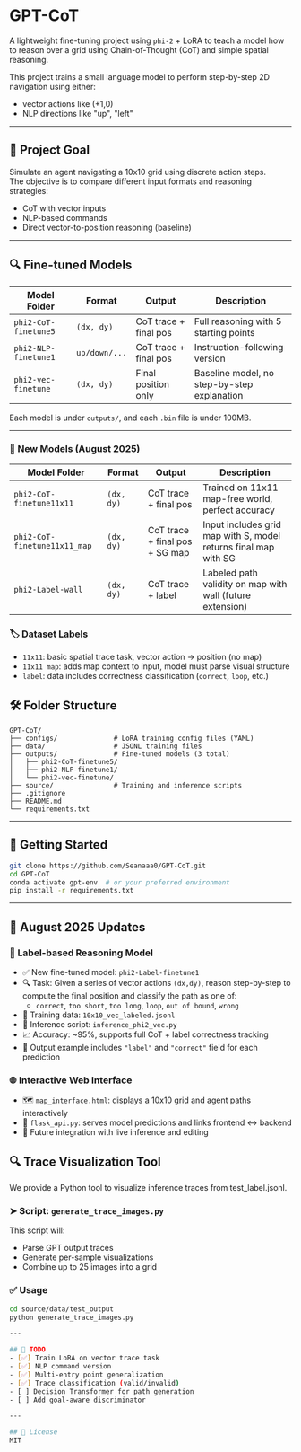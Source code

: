 
# GPT-CoT

A lightweight fine-tuning project using `phi-2` + LoRA to teach a model how to reason over a grid using Chain-of-Thought (CoT) and simple spatial reasoning.

This project trains a small language model to perform step-by-step 2D navigation using either:
- vector actions like (+1,0)
- NLP directions like "up", "left"

---

## 🧠 Project Goal

Simulate an agent navigating a 10x10 grid using discrete action steps.  
The objective is to compare different input formats and reasoning strategies:
- CoT with vector inputs
- NLP-based commands
- Direct vector-to-position reasoning (baseline)

---

## 🔍 Fine-tuned Models

| Model Folder | Format        | Output                      | Description                                      |
|--------------|---------------|-----------------------------|--------------------------------------------------|
| `phi2-CoT-finetune5`  | `(dx, dy)`    | CoT trace + final pos     | Full reasoning with 5 starting points            |
| `phi2-NLP-finetune1`  | `up/down/...` | CoT trace + final pos     | Instruction-following version                   |
| `phi2-vec-finetune`   | `(dx, dy)`    | Final position only       | Baseline model, no step-by-step explanation     |

Each model is under `outputs/`, and each `.bin` file is under 100MB.

---


### 🧠 New Models (August 2025)

| Model Folder                  | Format        | Output                      | Description                                                  |
|------------------------------|---------------|-----------------------------|--------------------------------------------------------------|
| `phi2-CoT-finetune11x11`     | `(dx, dy)`    | CoT trace + final pos       | Trained on 11x11 map-free world, perfect accuracy            |
| `phi2-CoT-finetune11x11_map` | `(dx, dy)`    | CoT trace + final pos + SG map | Input includes grid map with S, model returns final map with SG |
| `phi2-Label-wall`            | `(dx, dy)`    | CoT trace + label           | Labeled path validity on map with wall (future extension)    |

### 🏷️ Dataset Labels

- `11x11`: basic spatial trace task, vector action → position (no map)
- `11x11 map`: adds map context to input, model must parse visual structure
- `label`: data includes correctness classification (`correct`, `loop`, etc.)

## 🛠 Folder Structure

```
GPT-CoT/
├── configs/              # LoRA training config files (YAML)
├── data/                 # JSONL training files
├── outputs/              # Fine-tuned models (3 total)
│   ├── phi2-CoT-finetune5/
│   ├── phi2-NLP-finetune1/
│   └── phi2-vec-finetune/
├── source/               # Training and inference scripts
├── .gitignore
├── README.md
└── requirements.txt
```

---

## 🚀 Getting Started

```bash
git clone https://github.com/Seanaaa0/GPT-CoT.git
cd GPT-CoT
conda activate gpt-env  # or your preferred environment
pip install -r requirements.txt
```

---

## 🔄 August 2025 Updates

### 🧠 Label-based Reasoning Model

- ✅ New fine-tuned model: `phi2-Label-finetune1`
- 🔍 Task: Given a series of vector actions `(dx,dy)`, reason step-by-step to compute the final position and classify the path as one of:
  - `correct`, `too short`, `too long`, `loop`, `out of bound`, `wrong`
- 📁 Training data: `10x10_vec_labeled.jsonl`
- 📜 Inference script: `inference_phi2_vec.py`
- 📈 Accuracy: ~95%, supports full CoT + label correctness tracking
- 🧪 Output example includes `"label"` and `"correct"` field for each prediction

### 🌐 Interactive Web Interface

- 🗺️ `map_interface.html`: displays a 10x10 grid and agent paths interactively
- 🧩 `flask_api.py`: serves model predictions and links frontend ↔ backend
- 🔧 Future integration with live inference and editing

## 🔍 Trace Visualization Tool

We provide a Python tool to visualize inference traces from test_label.jsonl.

### ➤ Script: `generate_trace_images.py`

This script will:
- Parse GPT output traces
- Generate per-sample visualizations
- Combine up to 25 images into a grid

### ✅ Usage
```bash
cd source/data/test_output
python generate_trace_images.py

---

## 📌 TODO
- [✅] Train LoRA on vector trace task
- [✅] NLP command version
- [✅] Multi-entry point generalization
- [✅] Trace classification (valid/invalid)
- [ ] Decision Transformer for path generation
- [ ] Add goal-aware discriminator

---

## 📜 License
MIT
